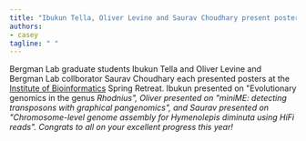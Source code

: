 ```yaml
---
title: "Ibukun Tella, Oliver Levine and Saurav Choudhary present posters at the IOB Retreat"
authors:
- casey
tagline: " "
---
```

Bergman Lab graduate students Ibukun Tella and Oliver Levine and Bergman Lab collborator Saurav Choudhary each presented posters at the [Institute of Bioinformatics](https://iob.uga.edu/) Spring Retreat. Ibukun presented on "Evolutionary genomics in the genus <em>Rhodnius<em/>", Oliver presented on "miniME: detecting transposons with graphical pangenomics", and Saurav presented on "Chromosome-level genome assembly for <em>Hymenolepis diminuta</em> using HiFi reads". Congrats to all on your excellent progress this year!
